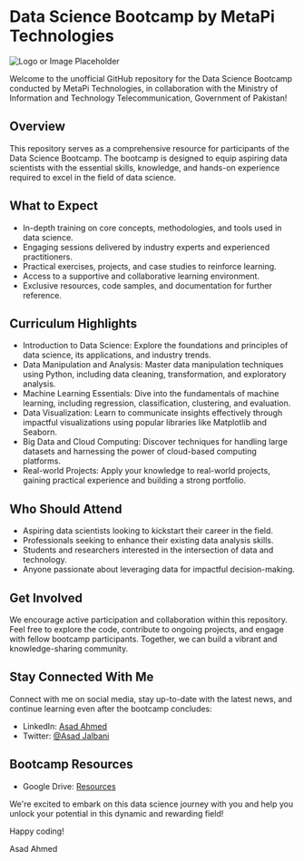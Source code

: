# Data Science Bootcamp by MetaPi Technologies

![Logo or Image Placeholder](https://scontent.fisb1-2.fna.fbcdn.net/v/t39.30808-6/349176881_208356055445842_3819058357574231031_n.jpg?_nc_cat=106&cb=99be929b-59f725be&ccb=1-7&_nc_sid=730e14&_nc_eui2=AeHn26doPhHzGwCwE_pKmkzjwzqQIkHhGy7DOpAiQeEbLovaGu-1Jxui6WiHXaktxPixIVFZraNBdq5b7axxbm4Y&_nc_ohc=b6GR0vPKuQAAX92Cu-r&_nc_ht=scontent.fisb1-2.fna&oh=00_AfAEYJHInibJQY0BlNNZ7TtXfDh99ICZXgtIIoY7kHO4-g&oe=64BC4E55)

Welcome to the unofficial GitHub repository for the Data Science Bootcamp conducted by MetaPi Technologies, in collaboration with the Ministry of Information and Technology Telecommunication, Government of Pakistan!

## Overview
This repository serves as a comprehensive resource for participants of the Data Science Bootcamp. The bootcamp is designed to equip aspiring data scientists with the essential skills, knowledge, and hands-on experience required to excel in the field of data science.

## What to Expect
- In-depth training on core concepts, methodologies, and tools used in data science.
- Engaging sessions delivered by industry experts and experienced practitioners.
- Practical exercises, projects, and case studies to reinforce learning.
- Access to a supportive and collaborative learning environment.
- Exclusive resources, code samples, and documentation for further reference.

## Curriculum Highlights
- Introduction to Data Science: Explore the foundations and principles of data science, its applications, and industry trends.
- Data Manipulation and Analysis: Master data manipulation techniques using Python, including data cleaning, transformation, and exploratory analysis.
- Machine Learning Essentials: Dive into the fundamentals of machine learning, including regression, classification, clustering, and evaluation.
- Data Visualization: Learn to communicate insights effectively through impactful visualizations using popular libraries like Matplotlib and Seaborn.
- Big Data and Cloud Computing: Discover techniques for handling large datasets and harnessing the power of cloud-based computing platforms.
- Real-world Projects: Apply your knowledge to real-world projects, gaining practical experience and building a strong portfolio.

## Who Should Attend
- Aspiring data scientists looking to kickstart their career in the field.
- Professionals seeking to enhance their existing data analysis skills.
- Students and researchers interested in the intersection of data and technology.
- Anyone passionate about leveraging data for impactful decision-making.

## Get Involved
We encourage active participation and collaboration within this repository. Feel free to explore the code, contribute to ongoing projects, and engage with fellow bootcamp participants. Together, we can build a vibrant and knowledge-sharing community.

## Stay Connected With Me
Connect with me on social media, stay up-to-date with the latest news, and continue learning even after the bootcamp concludes:
- LinkedIn: [Asad Ahmed](https://www.linkedin.com/in/asad-ahmed-jalbani/)
- Twitter: [@Asad Jalbani](https://twitter.com/asad_codes)

## Bootcamp Resources 
- Google Drive: [Resources](https://drive.google.com/drive/folders/1RQ_-PVW0OZvsjYWs1mp2laeykPQFKh4-?usp=drive_link)

We're excited to embark on this data science journey with you and help you unlock your potential in this dynamic and rewarding field!

Happy coding!

Asad Ahmed
